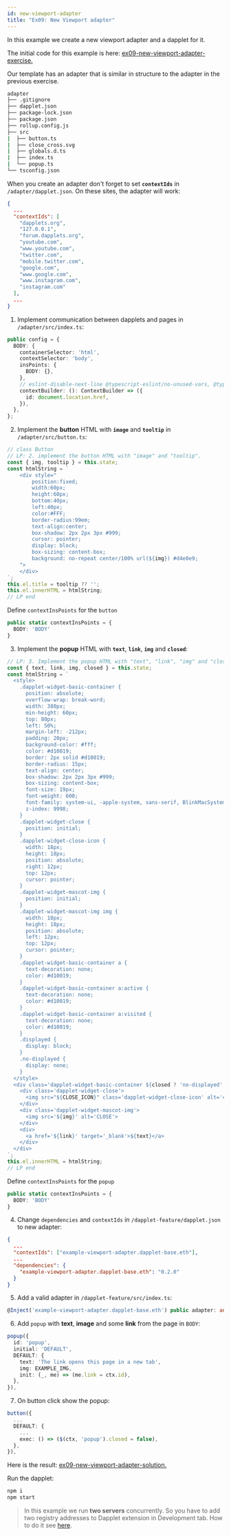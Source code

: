 ```yaml
---
id: new-viewport-adapter
title: "Ex09: New Viewport adapter"
---
```


In this example we create a new viewport adapter and a dapplet for it.

The initial code for this example is here: [ex09-new-viewport-adapter-exercise.](https://github.com/dapplets/dapplet-template/tree/ex09-new-viewport-adapter-exercise)

Our template has an adapter that is similar in structure to the adapter in the previous exercise.

```bash
adapter
├── .gitignore
├── dapplet.json
├── package-lock.json
├── package.json
├── rollup.config.js
├── src
|  ├── button.ts
|  ├── close_cross.svg
|  ├── globals.d.ts
|  ├── index.ts
|  └── popup.ts
└── tsconfig.json
```

When you create an adapter don't forget to set **`contextIds`** in `/adapter/dapplet.json`. On these sites, the adapter will work:

```json
{
  ...
  "contextIds": [
    "dapplets.org",
    "127.0.0.1",
    "forum.dapplets.org",
    "youtube.com",
    "www.youtube.com",
    "twitter.com",
    "mobile.twitter.com",
    "google.com",
    "www.google.com",
    "www.instagram.com",
    "instagram.com"
  ],
  ...
}
```

1. Implement communication between dapplets and pages in `/adapter/src/index.ts`:

```ts
public config = {
  BODY: {
    containerSelector: 'html',
    contextSelector: 'body',
    insPoints: {
      BODY: {},
    },
    // eslint-disable-next-line @typescript-eslint/no-unused-vars, @typescript-eslint/no-explicit-any
    contextBuilder: (): ContextBuilder => ({
      id: document.location.href,
    }),
  },
};
```

2. Implement the **button** HTML with **`image`** and **`tooltip`** in `/adapter/src/button.ts`:

```typescript
// class Button
// LP: 2. implement the button HTML with "image" and "tooltip".
const { img, tooltip } = this.state;
const htmlString = `
    <div style="
        position:fixed;
        width:60px;
        height:60px;
        bottom:40px;
        left:40px;
        color:#FFF;
        border-radius:99em;
        text-align:center;
        box-shadow: 2px 2px 3px #999;
        cursor: pointer;
        display: block;
        box-sizing: content-box;
        background: no-repeat center/100% url(${img}) #d4e0e9;
    ">
    </div>
`;
this.el.title = tooltip ?? '';
this.el.innerHTML = htmlString;
// LP end
```

Define `contextInsPoints` for the `button`

```typescript
public static contextInsPoints = {
  BODY: 'BODY'
}
```

3. Implement the **popup** HTML with **`text`**, **`link`**, **`img`** and **`closed`**:

```typescript
// LP: 3. Implement the popup HTML with "text", "link", "img" and "closed".
const { text, link, img, closed } = this.state;
const htmlString = `
  <style>
    .dapplet-widget-basic-container {
      position: absolute;
      overflow-wrap: break-word;
      width: 380px;
      min-height: 60px;
      top: 80px;
      left: 50%;
      margin-left: -212px;
      padding: 20px;
      background-color: #fff;
      color: #d10019;
      border: 2px solid #d10019;
      border-radius: 15px;
      text-align: center;
      box-shadow: 2px 2px 3px #999;
      box-sizing: content-box;
      font-size: 19px;
      font-weight: 600;
      font-family: system-ui, -apple-system, sans-serif, BlinkMacSystemFont, Roboto, Ubuntu;
      z-index: 9998;
    }
    .dapplet-widget-close {
      position: initial;
    }
    .dapplet-widget-close-icon {
      width: 18px;
      height: 18px;
      position: absolute;
      right: 12px;
      top: 12px;
      cursor: pointer;
    }
    .dapplet-widget-mascot-img {
      position: initial;
    }
    .dapplet-widget-mascot-img img {
      width: 18px;
      height: 18px;
      position: absolute;
      left: 12px;
      top: 12px;
      cursor: pointer;
    }
    .dapplet-widget-basic-container a {
      text-decoration: none;
      color: #d10019;
    }
    .dapplet-widget-basic-container a:active {
      text-decoration: none;
      color: #d10019;
    }
    .dapplet-widget-basic-container a:visited {
      text-decoration: none;
      color: #d10019;
    }
    .displayed {
      display: block;
    }
    .no-displayed {
      display: none;
    }
  </style>
  <div class='dapplet-widget-basic-container ${closed ? 'no-displayed' : 'displayed'} '>  
    <div class='dapplet-widget-close'>
      <img src="${CLOSE_ICON}" class='dapplet-widget-close-icon' alt='close icon'>
    </div>
    <div class='dapplet-widget-mascot-img'>
      <img src='${img}' alt='CLOSE'>
    </div>
    <div>
      <a href='${link}' target='_blank'>${text}</a>
    </div>
  </div>
`;
this.el.innerHTML = htmlString;
// LP end
```

Define `contextInsPoints` for the `popup`

```typescript
public static contextInsPoints = {
  BODY: 'BODY'
}
```

4. Change `dependencies` and `contextIds` in `/dapplet-feature/dapplet.json` to new adapter:

```json
{
  ...
  "contextIds": ["example-viewport-adapter.dapplet-base.eth"],
  ...
  "dependencies": {
    "example-viewport-adapter.dapplet-base.eth": "0.2.0"
  }
}
```

5. Add a valid adapter in `/dapplet-feature/src/index.ts`:

```ts
@Inject('example-viewport-adapter.dapplet-base.eth') public adapter: any;
```

6. Add `popup` with **text**, **image** and some **link** from the page in `BODY`:

```ts
popup({
  id: 'popup',
  initial: 'DEFAULT',
  DEFAULT: {
    text: 'The link opens this page in a new tab',
    img: EXAMPLE_IMG,
    init: (_, me) => (me.link = ctx.id),
  },
}),
```

7. On button click show the popup:

```ts
button({
  ...
  DEFAULT: {
    ...
    exec: () => ($(ctx, 'popup').closed = false),
  },
}),
```

Here is the result: [ex09-new-viewport-adapter-solution.](https://github.com/dapplets/dapplet-template/tree/ex09-new-viewport-adapter-solution)

Run the dapplet:

```bash
npm i
npm start
```
> In this example we run **two servers** concurrently. So you have to add two registry addresses to Dapplet extension in Development tab. How to do it see [here](/docs/get-started#11-connect-the-development-server-to-dapplet-extension).
